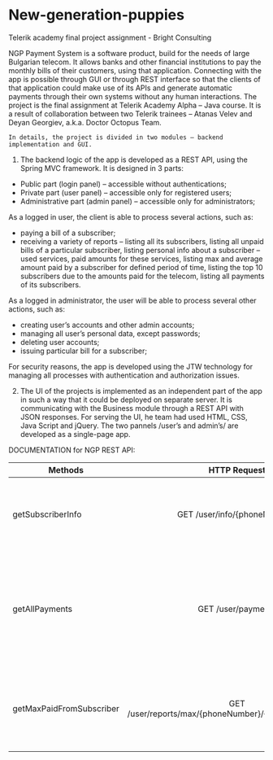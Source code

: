 # New-generation-puppies
Telerik academy final project assignment - Bright Consulting

NGP Payment System is a software product, build for the needs of large Bulgarian telecom. It allows banks and other financial institutions to pay the monthly bills of their customers, using that application. Connecting with the app is possible through GUI or through REST interface so that the clients of that application could make use of its APIs and generate automatic payments through their own systems without any human interactions.
	The project is the final assignment at Telerik Academy Alpha – Java course. It is a result of collaboration between two Telerik trainees – Atanas Velev and Deyan Georgiev, a.k.a. Doctor Octopus Team.

	In details, the project is divided in two modules – backend implementation and GUI.
1.	The backend logic of the app is developed as a REST API, using the Spring MVC framework. It is designed in 3 parts:
-	Public part (login panel) – accessible without authentications;
-	Private part (user panel) – accessible only for registered users;
-	Administrative part (admin panel) – accessible only for administrators;
 
 As a logged in user, the client is able to process several actions, such as:
- paying a bill of a subscriber;
- receiving a variety of reports – listing all its subscribers, listing all unpaid bills of a particular subscriber, listing personal info about a subscriber – used services, paid amounts for these services, listing max and average amount paid by a subscriber for defined period of time, listing the top 10 subscribers due to the amounts paid for the telecom, listing all payments of its subscribers.

As a logged in administrator, the user will be able to process several other actions, such as:
-	creating user’s accounts and other admin accounts;
-	managing all user’s personal data, except passwords;
-	deleting user accounts;
-	issuing particular bill for a subscriber;

For security reasons, the app is developed using the JTW technology for managing all processes with authentication and authorization issues. 

2.	The UI of the projects is implemented as an independent part of the app in such a way that it could be deployed on separate server. 
It is communicating with the Business module through a REST API with JSON responses.
For serving the UI, he team had used HTML, CSS, Java Script and jQuery.
The two pannels /user’s and admin’s/ are developed as a single-page app.


DOCUMENTATION for NGP REST API:

 
| Methods        | HTTP Request | Description  |
| ------------- |:-------------:| -----:|
| getSubscriberInfo      | GET  /user/info/{phoneNumber} | Gets information about a user – phone number, name, EGN  |
| getAllPayments      | GET /user/payments      |   Gets a list of all payments made by client’s subscribers ordered by the pay date in descending order  |
| getMaxPaidFromSubscriber      | GET /user/reports/max/{phoneNumber}/{startDate}/{endDate} | Gets the biggest amount paid by a subscriber for service for defined period  |


 



